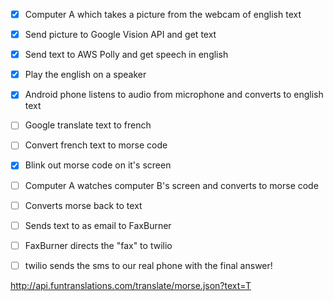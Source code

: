  - [X] Computer A which takes a picture from the webcam of english text
 - [X] Send picture to Google Vision API and get text
 - [X] Send text to AWS Polly and get speech in english
 - [X] Play the english on a speaker
 - [X] Android phone listens to audio from microphone and converts to english text
 - [ ] Google translate text to french
 - [ ] Convert french text to morse code
 - [X] Blink out morse code on it's screen
 - [ ] Computer A watches computer B's screen and converts to morse code
 - [ ] Converts morse back to text
 - [ ] Sends text to as email to FaxBurner
 - [ ] FaxBurner directs the "fax" to twilio
 - [ ] twilio sends the sms to our real phone with the final answer!


http://api.funtranslations.com/translate/morse.json?text=T
